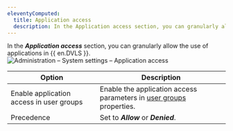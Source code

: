 ```yaml
---
eleventyComputed:
  title: Application access
  description: In the Application access section, you can granularly allow the use of applications in {{ en.DVLS }}.
---
```

In the ***Application access*** section, you can granularly allow the use of applications in {{ en.DVLS }}.
![Administration – System settings – Application access](https://cdnweb.devolutions.net/docs/en/server/ServerOp2125.png)

| Option                                   | Description                                                                                                                                  |
|------------------------------------------|----------------------------------------------------------------------------------------------------------------------------------------------|
| Enable application access in user groups | Enable the application access parameters in [user groups](/server/web-interface/administration/security-management/user-groups/) properties. |
| Precedence                               | Set to ***Allow*** or ***Denied***.                                                                                                          |
